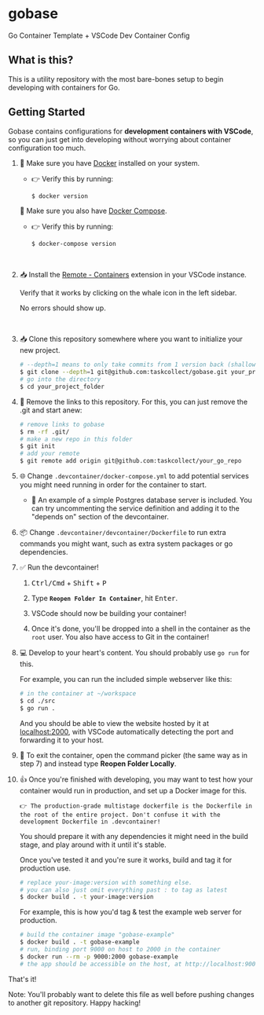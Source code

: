 # gobase
Go Container Template + VSCode Dev Container Config

## What is this?
This is a utility repository with the most bare-bones setup to begin developing with containers for Go.

## Getting Started

Gobase contains configurations for **development containers with VSCode**, so you can just get into developing without worrying about container configuration too much.

1. 🐳 Make sure you have [Docker](https://docs.docker.com/get-docker) installed on your system.

    * 👉 Verify this by running:
        ```bash
        $ docker version
        ```

   🐳 Make sure you also have [Docker Compose](https://docs.docker.com/compose/install/).

    * 👉 Verify this by running:
        ```bash
        $ docker-compose version
        ```

    <br>
2. 📥 Install the [Remote - Containers](https://marketplace.visualstudio.com/items?itemName=ms-vscode-remote.remote-containers) extension in your VSCode instance.

    Verify that it works by clicking on the whale icon in the left sidebar. 
    
    No errors should show up.
    
    <br>

3. 📥 Clone this repository somewhere where you want to initialize your new project.

    ```bash
    # --depth=1 means to only take commits from 1 version back (shallow copy)
    $ git clone --depth=1 git@github.com:taskcollect/gobase.git your_project_folder
    # go into the directory
    $ cd your_project_folder
    ```

4. 🔗 Remove the links to this repository. For this, you can just remove the .git and start anew:

    ```bash
    # remove links to gobase
    $ rm -rf .git/
    # make a new repo in this folder
    $ git init
    # add your remote
    $ git remote add origin git@github.com:taskcollect/your_go_repo
    ```
5. 🌐 Change `.devcontainer/docker-compose.yml` to add potential services you might need running in order for the container to start.

    * 🐘 An example of a simple Postgres database server is included. You can try uncommenting the service definition and adding it to the "depends on" section of the devcontainer.

6. 📦 Change `.devcontainer/devcontainer/Dockerfile` to run extra commands you might want, such as extra system packages or go dependencies.

7. ✅ Run the devcontainer! 

    1. <kbd>Ctrl/Cmd</kbd> + <kbd>Shift</kbd> + <kbd>P</kbd>

    2. Type **`Reopen Folder In Container`**, hit <kbd>Enter</kbd>.

    3. VSCode should now be building your container!

    4. Once it's done, you'll be dropped into a shell in the container as the `root` user. You also have access to Git in the container!

8. 💻 Develop to your heart's content. You should probably use `go run` for this.

    For example, you can run the included simple webserver like this:

    ```bash
    # in the container at ~/workspace
    $ cd ./src
    $ go run .
    ```

    And you should be able to view the website hosted by it at [localhost:2000](https://localhost:2000), with VSCode automatically detecting the port and forwarding it to your host.

9. 🚫 To exit the container, open the command picker (the same way as in step 7) and
    instead type **Reopen Folder Locally**.

9.  👍 Once you're finished with developing, you may want to test how your container
    would run in production, and set up a Docker image for this.

        👉 The production-grade multistage dockerfile is the Dockerfile in the root of the entire project. Don't confuse it with the development Dockerfile in .devcontainer!

    You should prepare it with any dependencies it might need in the build stage, and play around with it until it's stable.

    Once you've tested it and you're sure it works, build and tag it for production use.

    ```bash
    # replace your-image:version with something else.
    # you can also just omit everything past : to tag as latest
    $ docker build . -t your-image:version
    ```

    For example, this is how you'd tag & test the example web server for production.
    ```bash
    # build the container image "gobase-example"
    $ docker build . -t gobase-example
    # run, binding port 9000 on host to 2000 in the container
    $ docker run --rm -p 9000:2000 gobase-example
    # the app should be accessible on the host, at http://localhost:9000
    ```


That's it!

Note: You'll probably want to delete this file as well before pushing changes to another git repository. Happy hacking!
